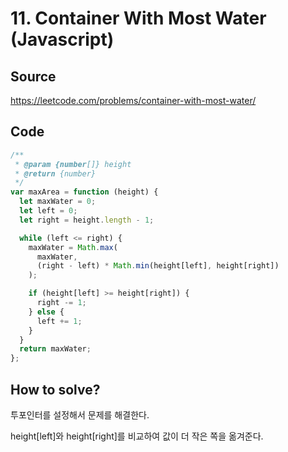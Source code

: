 # 11. Container With Most Water (Javascript)

## Source

https://leetcode.com/problems/container-with-most-water/

## Code

```javascript
/**
 * @param {number[]} height
 * @return {number}
 */
var maxArea = function (height) {
  let maxWater = 0;
  let left = 0;
  let right = height.length - 1;

  while (left <= right) {
    maxWater = Math.max(
      maxWater,
      (right - left) * Math.min(height[left], height[right])
    );

    if (height[left] >= height[right]) {
      right -= 1;
    } else {
      left += 1;
    }
  }
  return maxWater;
};
```

## How to solve?

투포인터를 설정해서 문제를 해결한다.

height[left]와 height[right]를 비교하여 값이 더 작은 쪽을 옮겨준다.